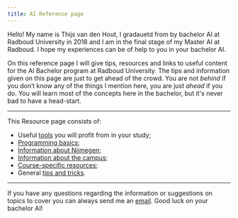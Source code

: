 ```yaml
---
title: AI Reference page
---
```


Hello! My name is Thijs van den Hout, I gradauetd from by bachelor AI at Radboud University in 2018 and I am in the final stage of my Master AI at Radboud. I hope my experiences can be of help to you in your bachelor AI.

On this reference page I will give tips, resources and links to useful content for the AI Bachelor program at Radboud University. The tips and information given on this page are just to get ahead of the crowd. You are not _behind_ if you don’t know any of the things I mention here, you are just _ahead_ if you do. You will learn most of the concepts here in the bachelor, but it's never bad to have a head-start.

___

This Resource page consists of:
* Useful [tools](Tools.md) you will profit from in your study;
* [Programming basics](Programming.md);
* [Information about Nijmegen](Nijmegen.md);
* [Information about the campus](Campus.md);
* [Course-specific resources](Courses.md);
* General [tips and tricks](Tips.md).

___

If you have any questions regarding the information or suggestions on topics to cover you can always send me an [email](mailto:thijsvandenhout@live.nl). Good luck on your bachelor AI!

